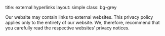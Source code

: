 title: external hyperlinks
layout: simple
class: bg-grey

Our website may contain links to external websites. This privacy policy applies only to the entirety of our website. We, therefore, recommend that you carefully read the respective websites’ privacy notices.
